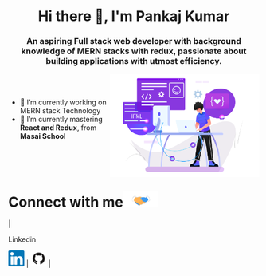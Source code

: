 
<h1 align="center">Hi there 👋, I'm Pankaj Kumar</h1>
<h3 align="center">An aspiring Full stack web developer with background knowledge 
                    of MERN stacks with redux, passionate about building applications
                     with utmost efficiency.</h3>

<img src="https://github.com/pankaj5417/koovs.com/blob/main/about.png?raw=true" width="300px" align="right">

<br>
<br>
<ul>
  <li> 🔭 I’m currently working on MERN stack Technology</li>
  <li> 🌱 I’m currently mastering  <b>React and Redux</b></a>, from  <b>Masai School</b></li>

    
 <!-- <li> 👯 I’m open to </li>-->
<!--   <li> 😄 Pronouns: He/Him </li> -->
</ul><br/>
 
<p>
 <!-- GitHub Statistics!-->


<!-- Most Languages Used Statistics!-->  
 
</p>

</p>


<p align="left">

</p>




<br/>

<!-- Handshake Gif-->
# Connect with me<img src="https://github.com/pankaj5417/koovs.com/blob/main/icons/Handshake.gif?raw=true" height="32px">



|<p>Linkedin</p>[<img src="https://github.com/zaahidali/zaahidali/blob/main/Assets/Linkedin.svg" alt="Linkedin Logo" width="32">](https://www.linkedin.com/in/pk-pankajkumar ) | [<img src="https://github.com/pankaj5417/koovs.com/blob/main/icons/GitHub-Mark.png?raw=true" alt="Github logo" width="32">](https://github.com/pankaj5417) | 



